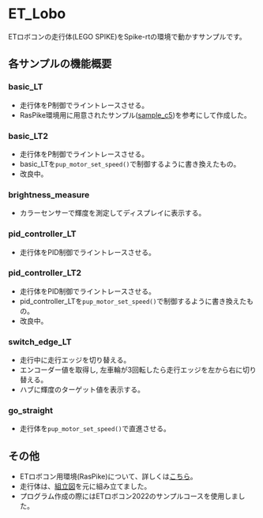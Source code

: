 # ET_Lobo
ETロボコンの走行体(LEGO SPIKE)をSpike-rtの環境で動かすサンプルです。

## 各サンプルの機能概要
### basic_LT
- 走行体をP制御でライントレースさせる。
- RasPike環境用に用意されたサンプル([sample_c5](https://github.com/ETrobocon/RasPike/tree/master/sdk/workspace/sample_c5))を参考にして作成した。
### basic_LT2
- 走行体をP制御でライントレースさせる。
- basic_LTを```pup_motor_set_speed()```で制御するように書き換えたもの。
- 改良中。
### brightness_measure
- カラーセンサーで輝度を測定してディスプレイに表示する。
### pid_controller_LT
- 走行体をPID制御でライントレースさせる。
### pid_controller_LT2
- 走行体をPID制御でライントレースさせる。
- pid_controller_LTを```pup_motor_set_speed()```で制御するように書き換えたもの。
- 改良中。
### switch_edge_LT
- 走行中に走行エッジを切り替える。
- エンコーダー値を取得し, 左車輪が3回転したら走行エッジを左から右に切り替える。
- ハブに輝度のターゲット値を表示する。
### go_straight
- 走行体を```pup_motor_set_speed()```で直進させる。

## その他
- ETロボコン用環境(RasPike)について、詳しくは[こちら](https://github.com/ETrobocon/RasPike)。
- 走行体は、[組立図](https://drive.google.com/file/d/17FyQBsuuXrV4BK-96fgQJy-Ou4NvqLi7/view?usp=sharing)を元に組み立てました。
- プログラム作成の際にはETロボコン2022のサンプルコースを使用しました。